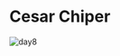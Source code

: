 # Cesar Chiper
![day8](https://github.com/phillipai/100-days-of-code-python/assets/117394324/cc74e3c0-52f3-40b8-9577-b20989da1a5d)
